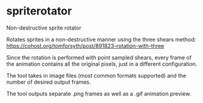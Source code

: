 # spriterotator
Non-destructive sprite rotator

Rotates sprites in a non-destructive manner using the three shears method:
https://cohost.org/tomforsyth/post/891823-rotation-with-three

Since the rotation is performed with point sampled shears, every frame
of the animation contains all the original pixels, just in a different
configuration.

The tool takes in image files (most common formats supported) and the number
of desired output frames.

The tool outputs separate .png frames as well as a .gif animation preview.

